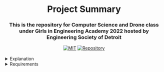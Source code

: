 <h1 align='center'>Project Summary</h1>

<h3 align='center'>This is the repository for Computer Science and Drone class under Girls in Engineering Academy 2022 hosted by Engineering Society of Detroit</h3>

<div align='center'></div><div align="center">
  <a href="https://opensource.org/licenses/MIT"><img src="https://img.shields.io/badge/License-MIT-yellow.svg" alt="MIT"></a>
  <a href="https://github.com/suhanpark/GEA2022"><img src="https://img.shields.io/badge/packages-repository-b956e8.svg?style=flat-square" alt="Repository"></a>
</div>


</br>
<details>
<summary>Explanation</summary>
  
  * This project is built using `djitellopy` and DJI Tello Drone.
  * `basics` folder contains topics in basic computer vision and keyboard control mainly using `cv2` and `pygame`.
  * `drone_od` folder contains topics in object detection using DNN computer vision neural network.
</details>
<details>
<summary>Requirements</summary>
    
How to install all the requirements:

    $ pip install -r requirements.txt
    
**`move.py`, `stream.py`, `spy.py`, and `final.py` are empty in order for students to code**
  
**The answer code files are `movetest.py`, `streaming.py`, `dronecam.py`, and `od_drone.py`**
</details>
